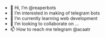 - 👋 Hi, I’m @reaperbots
- 👀 I’m interested in making of telegram bots
- 🌱 I’m currently learning web development
- 💞️ I’m looking to collaborate on ...
- 📫 How to reach me telegram @acaatr

<!---
reaperbots/reaperbots is a ✨ special ✨ repository because its `README.md` (this file) appears on your GitHub profile.
You can click the Preview link to take a look at your changes.
--->

